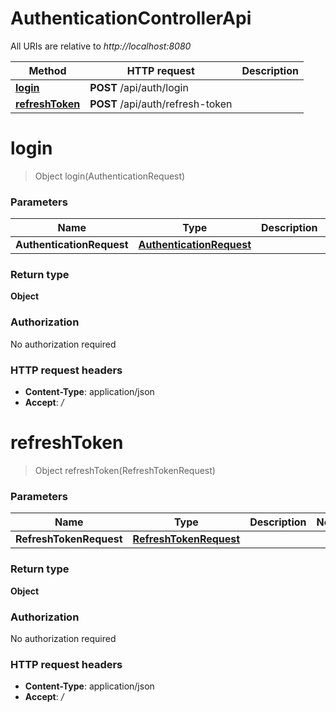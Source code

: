 # AuthenticationControllerApi

All URIs are relative to _http://localhost:8080_

| Method                                                          | HTTP request                     | Description |
| --------------------------------------------------------------- | -------------------------------- | ----------- |
| [**login**](AuthenticationControllerApi.md#login)               | **POST** /api/auth/login         |             |
| [**refreshToken**](AuthenticationControllerApi.md#refreshToken) | **POST** /api/auth/refresh-token |             |

<a name="login"></a>

# **login**

> Object login(AuthenticationRequest)

### Parameters

| Name                      | Type                                                            | Description | Notes |
| ------------------------- | --------------------------------------------------------------- | ----------- | ----- |
| **AuthenticationRequest** | [**AuthenticationRequest**](../Models/AuthenticationRequest.md) |             |       |

### Return type

**Object**

### Authorization

No authorization required

### HTTP request headers

- **Content-Type**: application/json
- **Accept**: _/_

<a name="refreshToken"></a>

# **refreshToken**

> Object refreshToken(RefreshTokenRequest)

### Parameters

| Name                    | Type                                                        | Description | Notes |
| ----------------------- | ----------------------------------------------------------- | ----------- | ----- |
| **RefreshTokenRequest** | [**RefreshTokenRequest**](../Models/RefreshTokenRequest.md) |             |       |

### Return type

**Object**

### Authorization

No authorization required

### HTTP request headers

- **Content-Type**: application/json
- **Accept**: _/_
